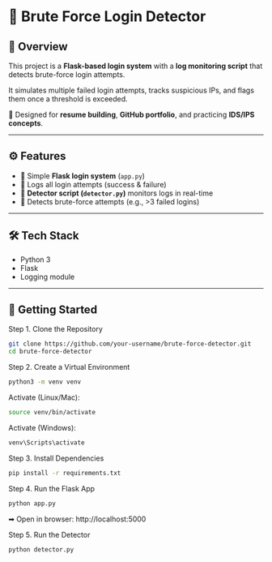 # 🚨 Brute Force Login Detector

## 📌 Overview
This project is a **Flask-based login system** with a **log monitoring script** that detects brute-force login attempts.  

It simulates multiple failed login attempts, tracks suspicious IPs, and flags them once a threshold is exceeded.  

🔐 Designed for **resume building**, **GitHub portfolio**, and practicing **IDS/IPS concepts**.

---

## ⚙️ Features
- 🔑 Simple **Flask login system** (`app.py`)
- 📜 Logs all login attempts (success & failure)
- 👀 **Detector script (`detector.py`)** monitors logs in real-time
- 🚨 Detects brute-force attempts (e.g., >3 failed logins)

---

## 🛠️ Tech Stack
- Python 3
- Flask
- Logging module

---

## 🚀 Getting Started

Step 1. Clone the Repository
```bash
git clone https://github.com/your-username/brute-force-detector.git
cd brute-force-detector
```

Step 2. Create a Virtual Environment
```bash
python3 -m venv venv
```
Activate (Linux/Mac):
```bash
source venv/bin/activate
```
Activate (Windows):
```bash
venv\Scripts\activate
```
Step 3. Install Dependencies
```bash
pip install -r requirements.txt
```
Step 4. Run the Flask App
```bash
python app.py
```

➡ Open in browser: http://localhost:5000

Step 5. Run the Detector
```bash
python detector.py
```
